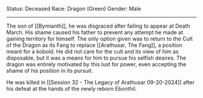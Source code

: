 Status: Deceased
Race: Dragon (Green)
Gender: Male 

---

The son of [[Bymianth]], he was disgraced after failing to appear at Death March. His shame caused his father to prevent any attempt he made at gaining territory for himself. The only option given was to return to the Cult of the Dragon as its Fang to replace [[Arathusar, The Fang]], a position meant for a kobold. He did not care for the cult and its view of him as disposable, but it was a means for him to pursue his selfish desires. The dragon was entirely motivated by this lust for power, even accepting the shame of his position in its pursuit. 

He was killed in [[Session 32 - The Legacy of Arathusar 09-20-2024]] after his defeat at the hands of the newly reborn Ebonthil. 
